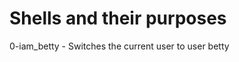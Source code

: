 <h1>Shells and their purposes</h1>
<p>
0-iam_betty - Switches the current user to user betty<br>
</p>
